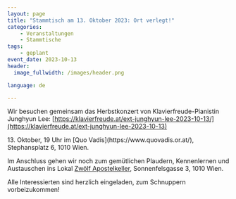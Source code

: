 ```yaml
---
layout: page
title: "Stammtisch am 13. Oktober 2023: Ort verlegt!"
categories:
    - Veranstaltungen
    - Stammtische
tags:
    - geplant
event_date: 2023-10-13
header:
  image_fullwidth: /images/header.png

language: de

---
```


Wir besuchen gemeinsam das Herbstkonzert von Klavierfreude-Pianistin Junghyun Lee: 
[https://klavierfreude.at/ext-junghyun-lee-2023-10-13/](https://klavierfreude.at/ext-junghyun-lee-2023-10-13)

<div>13. Oktober, 19 Uhr im [Quo Vadis](https://www.quovadis.or.at/), Stephansplatz 6, 1010 Wien.</div>

Im Anschluss gehen wir noch zum gemütlichen Plaudern, Kennenlernen und Austauschen ins Lokal [Zwölf Apostelkeller](https://www.zwoelf-apostelkeller.at/), Sonnenfelsgasse 3, 1010 Wien.


Alle Interessierten sind herzlich eingeladen, zum Schnuppern vorbeizukommen! 


<div
    data-service="googlemaps"
    data-id="!1m18!1m12!1m3!1d2658.887703219015!2d16.3741776!3d48.2087789!2m3!1f0!2f0!3f0!3m2!1i1024!2i768!4f13.1!3m3!1m2!1s0x476d079f12b66037%3A0x270813ee728ce660!2sStephansplatz%206%2C%201010%20Wien!5e0!3m2!1sen!2sat!4v1696584079750!5m2!1sen!2sat"
    data-autoscale
></div>




